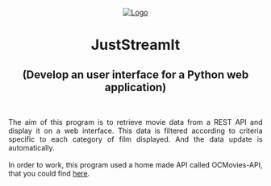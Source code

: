 <p align="center">
    <a href="https://user.oc-static.com/upload/2020/09/18/16004298163529_P5.png" class="oc-imageLink oc-imageLink--disabled"><img src="https://user.oc-static.com/upload/2020/09/18/16004298163529_P5.png" alt="Logo"></a>
    <h1 align="center">JustStreamIt</h1>
    <h2 align="center">(Develop an user interface for a Python web application)</h2>
    </br>
    <p align="justify">
      The aim of this program is to retrieve movie data from a REST API and display it on a web interface. This data is filtered according to criteria specific to each category of film displayed. And the data update is automatically.
      </br>
      </br>
      In order to work, this program used a home made API called OCMovies-API, that you could find <a href="https://github.com/OpenClassrooms-Student-Center/OCMovies-API-EN-FR" target="_blank">here</a>.
      </br>
    </p>
</p>
